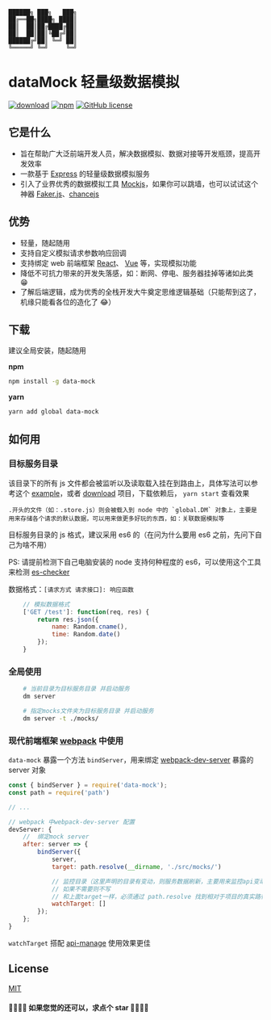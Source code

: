 ```
██████╗ ███╗   ███╗
██╔══██╗████╗ ████║
██║  ██║██╔████╔██║
██║  ██║██║╚██╔╝██║
██████╔╝██║ ╚═╝ ██║
╚═════╝ ╚═╝     ╚═╝
```

<p align="center">

# dataMock 轻量级数据模拟

[![download](https://img.shields.io/npm/dm/data-mock.svg)](https://www.npmjs.com/search?q=data-mock)
[![npm](https://img.shields.io/npm/v/data-mock.svg)](https://www.npmjs.com/search?q=data-mock)
[![GitHub license](https://img.shields.io/badge/license-MIT-blue.svg)](https://github.com/zhouzuchuan/data-mock/master/LICENSE)

</p>

## 它是什么

-   旨在帮助广大泛前端开发人员，解决数据模拟、数据对接等开发瓶颈，提高开发效率
-   一款基于 [Express](https://github.com/expressjs/express) 的轻量级数据模拟服务
-   引入了业界优秀的数据模拟工具 [Mockjs](https://github.com/nuysoft/Mock)，如果你可以跳墙，也可以试试这个神器 [Faker.js](https://github.com/Marak/faker.js)、[chancejs](https://github.com/chancejs/chancejs)

## 优势

-   轻量，随起随用
-   支持自定义模拟请求参数响应回调
-   支持绑定 web 前端框架 [React](https://github.com/facebook/react)、 [Vue](https://github.com/vuejs/vue) 等，实现模拟功能
-   降低不可抗力带来的开发失落感，如：断网、停电、服务器挂掉等诸如此类 😁
-   了解后端逻辑，成为优秀的全栈开发大牛奠定思维逻辑基础（只能帮到这了，机缘只能看各位的造化了 😂）

## 下载

建议全局安装，随起随用

**npm**

```bash
npm install -g data-mock
```

**yarn**

```bash
yarn add global data-mock
```

## 如何用

### 目标服务目录

该目录下的所有 js 文件都会被监听以及读取载入挂在到路由上，具体写法可以参考这个 [example](https://github.com/zhouzuchuan/dataMock/tree/master/example)，或者 [download](https://github.com/zhouzuchuan/api-manage/archive/master.zip) 项目，下载依赖后， `yarn start` 查看效果

    .开头的文件（如：.store.js）则会被载入到 node 中的 `global.DM` 对象上，主要是用来存储各个请求的默认数据，可以用来做更多好玩的东西，如：关联数据模拟等

目标服务目录的 js 格式，建议采用 es6 的（在问为什么要用 es6 之前，先问下自己为啥不用）

PS: 请提前检测下自己电脑安装的 node 支持何种程度的 es6，可以使用这个工具来检测 [es-checker](https://github.com/ruanyf/es-checker)

数据格式：`[请求方式 请求接口]: 响应函数`

```js
    // 模拟数据格式
    ['GET /test']: function(req, res) {
        return res.json({
            name: Random.cname(),
            time: Random.date()
        });
    }
```

### 全局使用

```bash
    # 当前目录为目标服务目录 并启动服务
    dm server

    # 指定mocks文件夹为目标服务目录 并启动服务
    dm server -t ./mocks/
```

### 现代前端框架 [webpack](https://github.com/webpack/webpack) 中使用

`data-mock` 暴露一个方法 `bindServer`，用来绑定 [webpack-dev-server](https://github.com/webpack/webpack-dev-server) 暴露的 server 对象

```js
const { bindServer } = require('data-mock');
const path = require('path')

// ...

// webpack 中webpack-dev-server 配置
devServer: {
    //  绑定mock server
    after: server => {
        bindServer({
            server,
            target: path.resolve(__dirname, './src/mocks/')

            // 监控目录（这里声明的目录有变动，则服务数据刷新，主要用来监控api变动）
            // 如果不需要则不写
            // 和上面target一样，必须通过 path.resolve 找到相对于项目的真实路径，否则可能出现监控不准确
            watchTarget: []
        });
    };
}
```

`watchTarget` 搭配 [api-manage](https://github.com/zhouzuchuan/api-manage) 使用效果更佳

## License

[MIT](https://tldrlegal.com/license/mit-license)

#### 🎉🎉🎉🎉 如果您觉的还可以，求点个 star 🎉🎉🎉🎉
